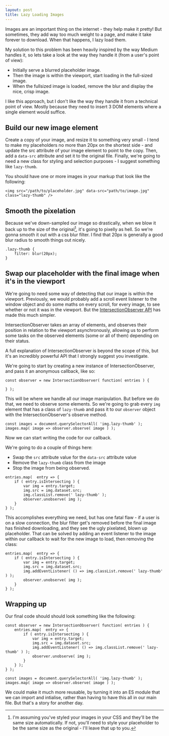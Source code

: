 ```yaml
---
layout: post
title: Lazy Loading Images
---
```


Images are an important thing on the internet - they help make it pretty! But 
sometimes, they add way too much weight to a page, and make it take forever to 
download. When that happens, I lazy load them.

My solution to this problem has been heavily inspired by the way Medium handles
it, so lets take a look at the way they handle it (from a user's point of view):

* Initially serve a blurred placeholder image.
* Then the image is within the viewport, start loading in the full-sized image.
* When the fullsized image is loaded, remove the blur and display the nice, 
  crisp image.

I like this approach, but I don't like the way they handle it from a technical
point of view. Mostly because they need to insert 3 DOM elements where a single
element would suffice.

## Build our new image element

Create a copy of your image, and resize it to something very small - I tend to 
make my placeholders no more than 20px on the shortest side - and update the src
attribute of your image element to point to the copy. Then, add a `data-src`
attribute and set it to the original file. Finally, we're going to need a new
class for styling and selection purposes - I suggest something like 
`lazy-thumb`.

You should have one or more images in your markup that look like the following:

```
<img src="/path/to/placeholder.jpg" data-src="path/to/image.jpg" class="lazy-thumb" />
```

## Smooth the pixelation

Because we've down-sampled our image so drastically, when we blow it back up to
the size of the original[^1], it's going to pixelly as hell. So we're gonna
smooth it out with a css blur filter. I find that 20px is generally a good blur
radius to smooth things out nicely.

```
.lazy-thumb {
    filter: blur(20px);
}
```

## Swap our placeholder with the final image when it's in the viewport

We're going to need some way of detecting that our image is within the viewport.
Previously, we would probably add a scroll event listener to the window object 
and do some maths on every scroll, for every image, to see whether or not it was
in the viewport. But the [IntersectionObserver API][1] has made this much simpler.

IntersectionObserver takes an array of elements, and observes their position in 
relation to the viewport asynchronously, allowing us to perform some tasks on
the observed elements (some or all of them) depending on their status.

A full explanation of IntersectionObserver is beyond the scope of this, but it's
an incredibly powerful API that I strongly suggest you investigate.

We're going to start by creating a new instance of IntersectionObserver, and
pass it an anonymous callback, like so:

```
const observer = new IntersectionObserver( function( entries ) {
    
} );
```

This will be where we handle all our image manipulation. But before we do that,
we need to observe some elements. So we're going to grab every `img` element
that has a class of `lazy-thumb` and pass it to our `observer` object with the
IntersectionObserver's observe method.

```
const images = document.querySelectorAll( 'img.lazy-thumb' );
images.map( image => observer.observe( image ) );
```

Now we can start writing the code for our callback.

We're going to do a couple of things here:

* Swap the `src` attribute value for the `data-src` attribute value
* Remove the `lazy-thumb` class from the image
* Stop the image from being observed.

```
entries.map(  entry => {
    if ( entry.isIntersecting ) {
        var img = entry.target;
        img.src = img.dataset.src;
        img.classList.remove(' lazy-thumb' );
        observer.unobserve( img );
    }
} );
```

This accomplishes everything we need, but has one fatal flaw - if a user is on a
slow connection, the blur filter get's removed before the final image has 
finished downloading, and they see the ugly pixelated, blown up placeholder.
That can be solved by adding an event listener to the image within our callback
to wait for the new image to load, then removing the class:

```
entries.map(  entry => {
    if ( entry.isIntersecting ) {
        var img = entry.target;
        img.src = img.dataset.src;
        img.addEventListener( () => img.classList.remove(' lazy-thumb' ) );
        observer.unobserve( img );
    }
} );
```

## Wrapping up

Our final code should should look something like the following:

```
const observer = new IntersectionObserver( function( entries ) {
    entries.map(  entry => {
        if ( entry.isIntersecting ) {
            var img = entry.target;
            img.src = img.dataset.src;
            img.addEventListener( () => img.classList.remove(' lazy-thumb' ) );
            observer.unobserve( img );
        }
    } );
} );

const images = document.querySelectorAll( 'img.lazy-thumb' );
images.map( image => observer.observe( image ) );
```

We could make it much more reusable, by turning it into an ES module that we can
import and intialise, rather than having to have this all in our main file. But
that's a story for another day.

[1]: https://developer.mozilla.org/en-US/docs/Web/API/Intersection_Observer_API "IntersectionObserver API on MDN"

[^1]: I'm assuming you've styled your images in your CSS and they'll be the same
size automatically. If not, you'll need to style your placeholder to be the same
size as the original - I'll leave that up to you.